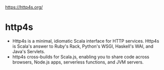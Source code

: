 https://http4s.org/

# http4s

- Http4s is a minimal, idiomatic Scala interface for HTTP services. Http4s is Scala's answer to Ruby's Rack, Python's WSGI, Haskell's WAI, and Java's Servlets.
- http4s cross-builds for Scala.js, enabling you to share code across browsers, Node.js apps, serverless functions, and JVM servers.
